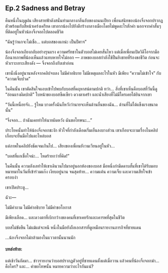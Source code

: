 ## Ep.2 Sadness and Betray

คืนหนึ่งในฤดูฝน เสียงสายฟ้าดังสนั่นท่ามกลางกลิ่นอับของถนนเปียก เพื่อนสนิทของน้องจิ้งจอกปรากฏตัวพร้อมกับสีหน้าเคร่งเครียด เขาลากน้องไปยังตึกร้างกลางเมืองโดยไม่พูดอะไรสักคำ นอกจากคำสั้นๆ ที่ติดอยู่ในหัวน้องจิ้งจอกไปตลอดชีวิต

“ฉันรู้ว่าแกจะไม่เชื่อ... แต่บอสของแกน่ะ เป็นปีศาจ”

น้องจิ้งจอกเถียงกลับอย่างรุนแรง ความศรัทธาในตัวบอสไม่เคยสั่นไหว แต่เมื่อเพื่อนเปิดวิดีโอจากมือถือฉายภาพที่น้องเห็นแล้วแทบหายใจไม่ออก — ภาพของบอสกำลังใช้ปืนยิงชายที่ร้องขอชีวิต ก่อนจะหัวเราะเยาะเสียงดัง — จิ้งจอกถึงกับเข่าอ่อน

เขานั่งนิ่งอยู่นานหลังจากคลิปจบลง ไม่มีคำอธิบาย ไม่มีเหตุผลอะไรในหัว มีเพียง “ความไม่เข้าใจ” กับ “ความเจ็บปวด”

ในคืนนั้น เขาตัดสินใจแอบเข้าไปพบกับบอสที่คฤหาสน์ตามปกติ ทว่า… สิ่งที่เขาเห็นคือบอสที่วันนี้ดู “อ่อนแรงผิดปกติ” ใบหน้าของบอสซีดเซียว ดวงตาเศร้า และน้ำเสียงที่ไม่มีใครเคยได้ยินจากเขา

“วันนี้เหนื่อยจัง…
รู้ไหม บางครั้งฉันก็หวังว่านายจะเห็นด้านอื่นของฉัน… ด้านที่ไม่ได้แข็งแรงขนาดนั้น”

“จิ้งจอก… ถ้าฉันเคยทำให้นายผิดหวัง ฉันขอโทษนะ…”

ประโยคนั้นทำให้น้องจิ้งจอกชะงัก หัวใจที่กำลังเดือดเริ่มเย็นลงบางส่วน เขาเกือบจะถามเรื่องในคลิป เกือบจะยื่นมือไปแตะไหล่บอส

แต่ภาพในคลิปยังชัดเจนเกินไป… เสียงของเพื่อนยังวนเวียนอยู่ในหัว…

“บอสที่แกเชื่อใจน่ะ... โหดร้ายกว่าที่คิด!”

ในคืนนั้น ความลังเลทำให้เขาเดินวนไปมาอยู่นอกห้องของบอส มือหนึ่งกำมีดดาบสั้นที่เขาได้รับมอบหมายมาในวันที่เข้าร่วมแก๊ง เงียบอยู่นาน จนสุดท้าย… ความแค้น ความเจ็บ และความเสียใจเข้าครอบงำ

เขาเปิดประตู…

ฉัวะ—

ไม่มีคำถาม
ไม่มีคำอธิบาย
ไม่มีคำขอโอกาส

มีเพียงเลือด... และดวงตาที่เบิกกว้างของคนที่เขาเคยรักและเคารพที่สุดในชีวิต

บอสไม่ขัดขืน ไม่แม้แต่จะหนี หนึ่งในมือยังถือเอกสารที่ดูเหมือนรายงานภารกิจที่ชายแดน

…น้องจิ้งจอกไม่กล้ามองในแววตานั้นนานนัก

#### บทส่งท้าย:
แต่เช้าวันถัดมา… ข่าวรายงานว่าบอสปรากฏตัวอยู่ที่ชายแดนตั้งแต่เมื่อวาน
แล้วคนที่น้องจิ้งจอกฆ่า… คือใคร?
และ… คำขอโทษนั้น หมายความว่าอะไรกันแน่?